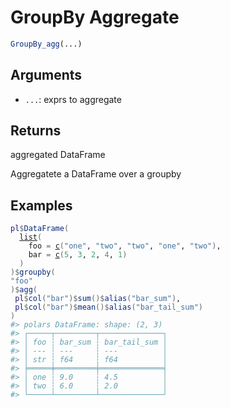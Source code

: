 # GroupBy Aggregate

```r
GroupBy_agg(...)
```

## Arguments

- `...`: exprs to aggregate

## Returns

aggregated DataFrame

Aggregatete a DataFrame over a groupby

## Examples

<pre class='r-example'><code><span class='r-in'><span><span class='va'>pl</span><span class='op'>$</span><span class='fu'>DataFrame</span><span class='op'>(</span></span></span>
<span class='r-in'><span>  <span class='fu'><a href='https://rdrr.io/r/base/list.html'>list</a></span><span class='op'>(</span></span></span>
<span class='r-in'><span>    foo <span class='op'>=</span> <span class='fu'><a href='https://rdrr.io/r/base/c.html'>c</a></span><span class='op'>(</span><span class='st'>"one"</span>, <span class='st'>"two"</span>, <span class='st'>"two"</span>, <span class='st'>"one"</span>, <span class='st'>"two"</span><span class='op'>)</span>,</span></span>
<span class='r-in'><span>    bar <span class='op'>=</span> <span class='fu'><a href='https://rdrr.io/r/base/c.html'>c</a></span><span class='op'>(</span><span class='fl'>5</span>, <span class='fl'>3</span>, <span class='fl'>2</span>, <span class='fl'>4</span>, <span class='fl'>1</span><span class='op'>)</span></span></span>
<span class='r-in'><span>  <span class='op'>)</span></span></span>
<span class='r-in'><span><span class='op'>)</span><span class='op'>$</span><span class='fu'>groupby</span><span class='op'>(</span></span></span>
<span class='r-in'><span><span class='st'>"foo"</span></span></span>
<span class='r-in'><span><span class='op'>)</span><span class='op'>$</span><span class='fu'>agg</span><span class='op'>(</span></span></span>
<span class='r-in'><span> <span class='va'>pl</span><span class='op'>$</span><span class='fu'>col</span><span class='op'>(</span><span class='st'>"bar"</span><span class='op'>)</span><span class='op'>$</span><span class='fu'>sum</span><span class='op'>(</span><span class='op'>)</span><span class='op'>$</span><span class='fu'>alias</span><span class='op'>(</span><span class='st'>"bar_sum"</span><span class='op'>)</span>,</span></span>
<span class='r-in'><span> <span class='va'>pl</span><span class='op'>$</span><span class='fu'>col</span><span class='op'>(</span><span class='st'>"bar"</span><span class='op'>)</span><span class='op'>$</span><span class='fu'>mean</span><span class='op'>(</span><span class='op'>)</span><span class='op'>$</span><span class='fu'>alias</span><span class='op'>(</span><span class='st'>"bar_tail_sum"</span><span class='op'>)</span></span></span>
<span class='r-in'><span><span class='op'>)</span></span></span>
<span class='r-out co'><span class='r-pr'>#&gt;</span> polars DataFrame: shape: (2, 3)</span>
<span class='r-out co'><span class='r-pr'>#&gt;</span> ┌─────┬─────────┬──────────────┐</span>
<span class='r-out co'><span class='r-pr'>#&gt;</span> │ foo ┆ bar_sum ┆ bar_tail_sum │</span>
<span class='r-out co'><span class='r-pr'>#&gt;</span> │ --- ┆ ---     ┆ ---          │</span>
<span class='r-out co'><span class='r-pr'>#&gt;</span> │ str ┆ f64     ┆ f64          │</span>
<span class='r-out co'><span class='r-pr'>#&gt;</span> ╞═════╪═════════╪══════════════╡</span>
<span class='r-out co'><span class='r-pr'>#&gt;</span> │ one ┆ 9.0     ┆ 4.5          │</span>
<span class='r-out co'><span class='r-pr'>#&gt;</span> │ two ┆ 6.0     ┆ 2.0          │</span>
<span class='r-out co'><span class='r-pr'>#&gt;</span> └─────┴─────────┴──────────────┘</span>
 </code></pre>